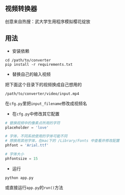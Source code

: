 ## 视频转换器
创意来自热搜：武大学生用程序模拟樱花绽放

## 用法
- 安装依赖
```shell script
cd /path/to/converter
pip install -r requirements.txt
```

- 替换自己的输入视频

把下面这个目录下的视频换成自己想用的
```shell script
/path/to/converter/video/input.mp4
```
在`cfg.py`里把`input_filename`修改成视频名

- 在`cfg.py`中修改其它配置
```python
# 替换视频中的像素点所用的字符
placeholder = 'love'

# 字体，不同系统使用的字体可能不同
# 想换用其他字体，在mac下的 /Library/Fonts 中查看并修改配置
phfont = 'Arial.ttf'

# 字体大小
phfontsize = 15
```



- 运行
```shell script
python app.py
```

或直接运行`app.py`的`run()`方法


